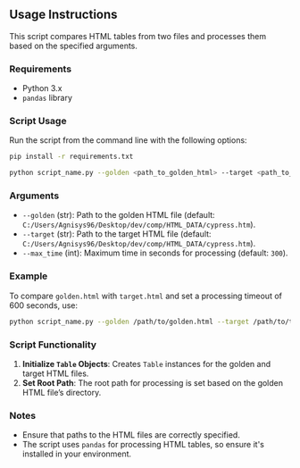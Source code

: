 ## Usage Instructions

This script compares HTML tables from two files and processes them based on the specified arguments.

### Requirements

- Python 3.x
- `pandas` library

### Script Usage

Run the script from the command line with the following options:
```bash 
pip install -r requirements.txt
```

```bash
python script_name.py --golden <path_to_golden_html> --target <path_to_target_html> --max_time <max_processing_time>
```

### Arguments

- `--golden` (str): Path to the golden HTML file (default: `C:/Users/Agnisys96/Desktop/dev/comp/HTML_DATA/cypress.htm`).
- `--target` (str): Path to the target HTML file (default: `C:/Users/Agnisys96/Desktop/dev/comp/HTML_DATA/cypress.htm`).
- `--max_time` (int): Maximum time in seconds for processing (default: `300`).

### Example

To compare `golden.html` with `target.html` and set a processing timeout of 600 seconds, use:

```bash
python script_name.py --golden /path/to/golden.html --target /path/to/target.html --max_time 600
```

### Script Functionality

1. **Initialize `Table` Objects**: Creates `Table` instances for the golden and target HTML files.
2. **Set Root Path**: The root path for processing is set based on the golden HTML file’s directory.

### Notes

- Ensure that paths to the HTML files are correctly specified.
- The script uses `pandas` for processing HTML tables, so ensure it's installed in your environment.
